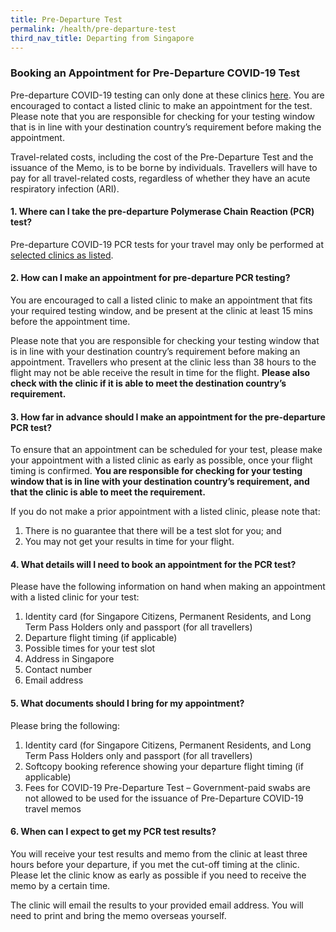 ```yaml
---
title: Pre-Departure Test
permalink: /health/pre-departure-test
third_nav_title: Departing from Singapore
---
```


### **Booking an Appointment for Pre-Departure COVID-19 Test**

Pre-departure COVID-19 testing can only done at these clinics [here](https://www.moh.gov.sg/licensing-and-regulation/regulations-guidelines-and-circulars/details/list-of-covid-19-swab-providers). You are encouraged to contact a listed clinic to make an appointment for the test. Please note that you are responsible for checking for your testing window that is in line with your destination country’s requirement before making the appointment.

Travel-related costs, including the cost of the Pre-Departure Test and the issuance of the Memo, is to be borne by individuals. Travellers will have to pay for all travel-related costs, regardless of whether they have an acute respiratory infection (ARI).

#### 1. Where can I take the pre-departure Polymerase Chain Reaction (PCR) test?

Pre-departure COVID-19 PCR tests for your travel may only be performed at [selected clinics as listed](https://www.moh.gov.sg/licensing-and-regulation/regulations-guidelines-and-circulars/details/list-of-covid-19-swab-providers). 

#### 2. How can I make an appointment for pre-departure PCR testing?

You are encouraged to call a listed clinic to make an appointment that fits your required testing window, and be present at the clinic at least 15 mins before the appointment time. 

Please note that you are responsible for checking your testing window that is in line with your destination country’s requirement before making an appointment. Travellers who present at the clinic less than 38 hours to the flight may not be able receive the result in time for the flight. **Please also check with the clinic if it is able to meet the destination country’s requirement.** 

#### 3. How far in advance should I make an appointment for the pre-departure PCR test?

To ensure that an appointment can be scheduled for your test, please make your appointment with a listed clinic as early as possible, once your flight timing is confirmed. **You are responsible for checking for your testing window that is in line with your destination country’s requirement, and that the clinic is able to meet the requirement.**

If you do not make a prior appointment with a listed clinic, please note that:  
1. There is no guarantee that there will be a test slot for you; and 
2. You may not get your results in time for your flight.

#### 4. What details will I need to book an appointment for the PCR test?

Please have the following information on hand when making an appointment with a listed clinic for your test:
1. Identity card (for Singapore Citizens, Permanent Residents, and Long Term Pass Holders only and passport (for all travellers)
2. Departure flight timing (if applicable)
3. Possible times for your test slot
4. Address in Singapore
5. Contact number
6. Email address 

#### 5. What documents should I bring for my appointment?

Please bring the following:
1. Identity card (for Singapore Citizens, Permanent Residents, and Long Term Pass Holders only and passport (for all travellers)
2. Softcopy booking reference showing your departure flight timing (if applicable)
3. Fees for COVID-19 Pre-Departure Test – Government-paid swabs are not allowed to be used for the issuance of Pre-Departure COVID-19 travel memos 

#### 6. When can I expect to get my PCR test results?

You will receive your test results and memo from the clinic at least three hours before your departure, if you met the cut-off timing at the clinic. Please let the clinic know as early as possible if you need to receive the memo by a certain time.

The clinic will email the results to your provided email address. You will need to print and bring the memo overseas yourself.
